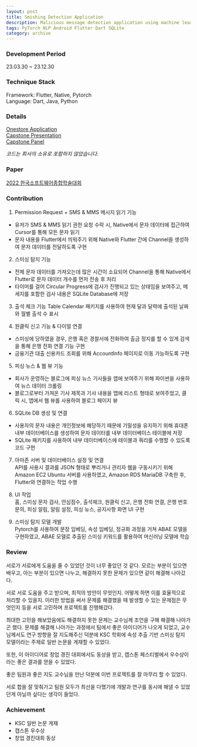 ```yaml
---
layout: post
title: Smishing Detection Application
description: Malicious message detection application using machine learning model 
tags: PyTorch NLP Android Flutter Dart SQLite  
category: archive
---
```


### Development Period
23.03.30 ~ 23.12.30

### Technique Stack  
Framework: Flutter, Native, Pytorch  
Language: Dart, Java, Python  

### Details

[Onestore Application](https://m.onestore.co.kr/mobilepoc/apps/appsDetail.omp?prodId=0000766827)   
[Capstone Presentation](https://www.youtube.com/watch?v=ihiws4DuAXg)  
<a href="{{ '/assets/Smishing-Detection-Panel.pdf' | relative_url }}">Capstone Panel</a>

*코드는 회사의 소유로 포함하지 않았습니다.*

### Paper  
<a href="{{ '/assets/Smishing-Detection-using-Aspect-based-Aspect-Extreaction.pdf' | relative_url }}">2022 한국소프트웨어종합학술대회</a>

### Contribution 
1. Permission Request + SMS & MMS 메시지 읽기 기능     
- 유저가 SMS & MMS 읽기 권한 요청 수락 시, Native에서 문자 데이터에 접근하여 Cursor를 통해 모든 문자 읽기  
- 문자 내용을 Flutter에서 띄워주기 위해 Native와 Flutter 간에 Channel을 생성하여 문자 데이터를 전달하도록 구현

2. 스미싱 탐지 기능  
- 전체 문자 데이터를 가져오는데 많은 시간이 소요되어 Channel을 통해 Native에서 Flutter로 문자 데이터 개수를 먼저 전송 후 처리
- 타이머를 걸어 Circular Progress에 검사가 진행되고 있는 상태임을 보여주고, 메세지를 포함한 검사 내용은 
SQLite Database에 저장

3. 출석 체크 기능
Table Calendar 패키지를 사용하여 현재 달과 달력에 출석된 날짜와 월별 출석 수 표시

4. 원클릭 신고 기능 & 다이얼 연결  
- 스미싱에 당하였을 경우, 은행 혹은 경찰서에 전화하여 출금 정지를 할 수 있게 검색을 통해 은행 전화 연결 기능 구현  
- 금융기관 대출 신용카드 조회를 위해 AccountInfo 페이지로 이동 가능하도록 구현 

5. 피싱 뉴스 & 웹 뷰 기능
- 회사가 운영하는 블로그에 피싱 뉴스 기사들을 앱에 보여주기 위해 파이썬을 사용하여 뉴스 데이터 크롤링  
- 블로그로부터 가져온 기사 제목과 기사 내용을 
앱에 리스트 형태로 보여주었고, 클릭 시, 앱에서 웹 뷰를 사용하여 블로그 페이지 뷰

6. SQLite DB 생성 및 연결
- 사용자의 문자 내용은 개인정보에 해당하기 때문에 기밀성을 유지하기 위해 휴대폰 내부 데이터베이스를 생성하여 문자 데이터를 내부 데이터베이스 테이블에 저장
- SQLite 패키지를 사용하여 내부 데이터베이스에 테이블과 쿼리를 수행할 수 있도록 코드 구현

7. 아마존 서버 및 데이터베이스 설정 및 연결  
API를 사용시 결과를 JSON 형태로 뿌리거나 관리자 웹을 구동시키기 위해 Amazon EC2 Ubuntu 서버를 사용하였고, Amazon RDS MariaDB 구축한 후, Flutter와 연결하는 작업 수행

8. UI 작업  
홈, 스미싱 문자 검사, 안심점수, 출석체크, 원클릭 신고, 은행 전화 연결, 은행 번호 문의, 피싱 알림, 알림 설정, 피싱 뉴스, 공지사항 화면 UI 구현  

9. 스미싱 탐지 모델 개발  
Pytorch를 사용하여 문장 임베딩, 속성 임베딩, 정규화 과정을 거쳐 ABAE 모델을 구현하였고, ABAE 모델로 추출된 스미싱 키워드를 활용하여 머신러닝 모델에 학습

### Review  
서로가 서로에게 도움을 줄 수 있었던 것이 너무 좋았던 것 
같다. 모르는 부분이 있으면 배우고, 아는 부분이 있으면 나누고, 해결하지 못한 문제가 있으면 같이 해결해  나아갔다.  

서로 서로 도움을 주고 받으며, 최적의 방안이 무엇인지. 어떻게 하면 이를 효율적으로 처리할 수 있을지. 이러한 방법을 써서 문제를 해결했을 때 발생할 수 있는 문제점은 
무엇인지 등을 서로 고민하며 프로젝트를 진행해갔다. 

최대한 고민을 해보았음에도 해결하지 못한 문제는 교수님께 조언을 구해 해결해 나아가곤 했다. 문제를 해결해 나아가는 과정에서 팀에서 좋은 아이디어가 나오게 되었고, 교수님께서도 연구 방향을 잘 지도해주신 덕분에 KSC 학회에 속성 추출 기반 스미싱 탐지 모델이라는 주제로 일반 논문을 게재할 수 있었다.   

또한, 이 아이디어로 창업 경진 대회에서도 동상을 받고, 캡스톤 페스티벌에서 우수상이라는 좋은 결과를 얻을 수 있었다. 

좋은 팀원과 좋은 지도 교수님을 만난 덕분에 이번 프로젝트를 잘 마무리 할 수 있었다. 

서로 합을 잘 맞춰가고 팀원 모두가 최선을 다했기에 개발과 연구를 동시에 해낼 수 있었던게 아닐까 싶다는 생각이 들었다.

### Achievement  
- KSC 일반 논문 게재 
- 캡스톤 우수상
- 창업 경진대회 동상